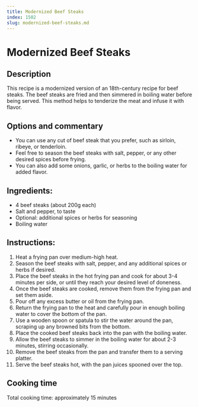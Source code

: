 ```yaml
---
title: Modernized Beef Steaks
index: 1502
slug: modernized-beef-steaks.md
---
```


# Modernized Beef Steaks

## Description
This recipe is a modernized version of an 18th-century recipe for beef steaks. The beef steaks are fried and then simmered in boiling water before being served. This method helps to tenderize the meat and infuse it with flavor.

## Options and commentary
- You can use any cut of beef steak that you prefer, such as sirloin, ribeye, or tenderloin.
- Feel free to season the beef steaks with salt, pepper, or any other desired spices before frying.
- You can also add some onions, garlic, or herbs to the boiling water for added flavor.

## Ingredients:
- 4 beef steaks (about 200g each)
- Salt and pepper, to taste
- Optional: additional spices or herbs for seasoning
- Boiling water

## Instructions:
1. Heat a frying pan over medium-high heat.
2. Season the beef steaks with salt, pepper, and any additional spices or herbs if desired.
3. Place the beef steaks in the hot frying pan and cook for about 3-4 minutes per side, or until they reach your desired level of doneness.
4. Once the beef steaks are cooked, remove them from the frying pan and set them aside.
5. Pour off any excess butter or oil from the frying pan.
6. Return the frying pan to the heat and carefully pour in enough boiling water to cover the bottom of the pan.
7. Use a wooden spoon or spatula to stir the water around the pan, scraping up any browned bits from the bottom.
8. Place the cooked beef steaks back into the pan with the boiling water.
9. Allow the beef steaks to simmer in the boiling water for about 2-3 minutes, stirring occasionally.
10. Remove the beef steaks from the pan and transfer them to a serving platter.
11. Serve the beef steaks hot, with the pan juices spooned over the top.

## Cooking time
Total cooking time: approximately 15 minutes